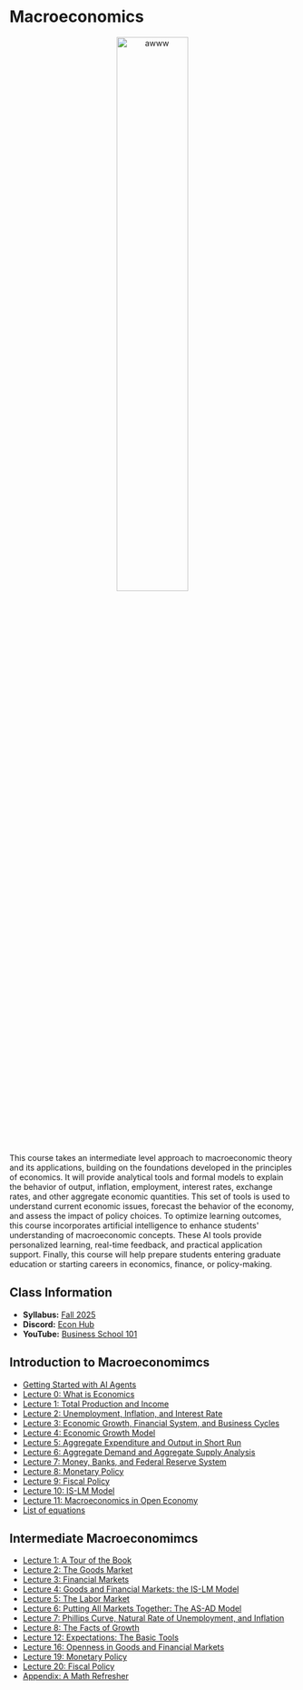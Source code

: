 # Macroeconomics

<p align="center">
  <img src="e3120.jpg" alt="awww" width="50%" height="50%">
</p>

This course takes an intermediate level approach to macroeconomic theory and its applications, building on the foundations developed in the principles of economics. It will provide analytical tools and formal models to explain the behavior of output, inflation, employment, interest rates, exchange rates, and other aggregate economic quantities. This set of tools is used to understand current economic issues, forecast the behavior of the economy, and assess the impact of policy choices. To optimize learning outcomes, this course incorporates artificial intelligence to enhance students' understanding of macroeconomic concepts. These AI tools provide personalized learning, real-time feedback, and practical application support. Finally, this course will help prepare students entering graduate education or starting careers in economics, finance, or policy-making.

## Class Information

* **Syllabus:** [Fall 2025](/pdf/E3120syllabus.pdf)
* **Discord:** [Econ Hub](https://discord.gg/SsrNPEeP2P)
* **YouTube:** [Business School 101](https://www.youtube.com/@BusinessSchool101)

## Introduction to Macroeconomimcs

* [Getting Started with AI Agents](https://github.com/econdojo/blog/blob/main/doc/agent.pdf)
* [Lecture 0: What is Economics](/pdf/lec0.pdf)
* [Lecture 1: Total Production and Income](/pdf/lec1.pdf)
* [Lecture 2: Unemployment, Inflation, and Interest Rate](/pdf/Macroslides2.pdf)
* [Lecture 3: Economic Growth, Financial System, and Business Cycles](/pdf/Macroslides3.pdf)
* [Lecture 4: Economic Growth Model](/pdf/Macroslides4.pdf)
* [Lecture 5: Aggregate Expenditure and Output in Short Run](/pdf/Macroslides5.pdf)
* [Lecture 6: Aggregate Demand and Aggregate Supply Analysis](/pdf/Macroslides6.pdf)
* [Lecture 7: Money, Banks, and Federal Reserve System](/pdf/Macroslides7.pdf)
* [Lecture 8: Monetary Policy](/pdf/Macroslides8.pdf)
* [Lecture 9: Fiscal Policy](/pdf/Macroslides9.pdf)
* [Lecture 10: IS-LM Model](/pdf/Macroslides10.pdf)
* [Lecture 11: Macroeconomics in Open Economy](/pdf/Macroslides11.pdf)
* [List of equations](/pdf/Equations.pdf)

## Intermediate Macroeconomimcs

* [Lecture 1: A Tour of the Book](/pdf/E3120lec1.pdf)
* [Lecture 2: The Goods Market](/pdf/E3120lec2.pdf)
* [Lecture 3: Financial Markets](/pdf/E3120lec3.pdf)
* [Lecture 4: Goods and Financial Markets: the IS-LM Model](/pdf/E3120lec4.pdf)
* [Lecture 5: The Labor Market](/pdf/E3120lec5.pdf)
* [Lecture 6: Putting All Markets Together: The AS-AD Model](/pdf/E3120lec6.pdf)
* [Lecture 7: Phillips Curve, Natural Rate of Unemployment, and Inflation](/pdf/E3120lec7.pdf)
* [Lecture 8: The Facts of Growth](/pdf/E3120lec8.pdf)
* [Lecture 12: Expectations: The Basic Tools](/pdf/E3120lec12.pdf)
* [Lecture 16: Openness in Goods and Financial Markets](/pdf/E3120lec16.pdf)
* [Lecture 19: Monetary Policy](/pdf/E3120lec19.pdf)
* [Lecture 20: Fiscal Policy](/pdf/E3120lec20.pdf)
* [Appendix: A Math Refresher](/pdf/E3120app.pdf)
